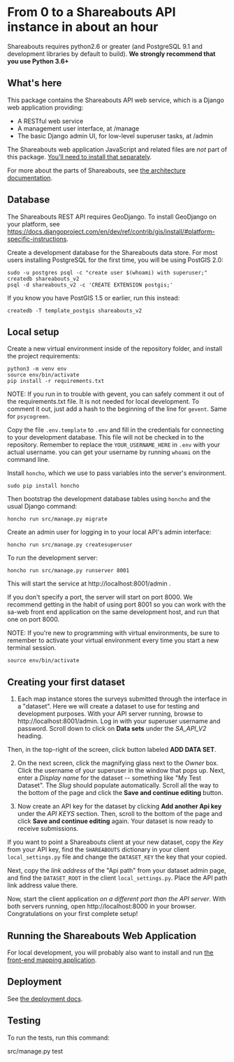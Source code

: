 From 0 to a Shareabouts API instance in about an hour
======================================
Shareabouts requires python2.6 or greater (and PostgreSQL 9.1 and development libraries by default to build). **We strongly recommend that you use Python 3.6+**


What's here
------------

This package contains the Shareabouts API web service,
which is a Django web application providing:

* A RESTful web service
* A management user interface, at /manage
* The basic Django admin UI, for low-level superuser tasks, at /admin

The Shareabouts web application JavaScript and related files are
*not* part of this package. [You'll need to install that separately](https://github.com/openplans/shareabouts/).

For more about the parts of Shareabouts,
see [the architecture documentation](ARCHITECTURE.md).


Database
--------

The Shareabouts REST API requires GeoDjango.  To install GeoDjango on your
platform, see https://docs.djangoproject.com/en/dev/ref/contrib/gis/install/#platform-specific-instructions.

Create a development database for the Shareabouts data store. For most users installing PostgreSQL for the first time, you will be using PostGIS 2.0:

    sudo -u postgres psql -c "create user $(whoami) with superuser;"
    createdb shareabouts_v2
    psql -d shareabouts_v2 -c 'CREATE EXTENSION postgis;'

If you know you have PostGIS 1.5 or earlier, run this instead:

    createdb -T template_postgis shareabouts_v2


Local setup
------------

Create a new virtual environment inside of the repository folder, and install
the project requirements:

    python3 -m venv env
    source env/bin/activate
    pip install -r requirements.txt

NOTE: If you run in to trouble with gevent, you can safely comment it out of
the requirements.txt file.  It is not needed for local development.  To comment
it out, just add a hash to the beginning of the line for `gevent`. Same for `psycogreen`.

Copy the file `.env.template` to `.env` and fill in the credentials for connecting to your development database. This file will not be checked in to the repository. Remember to replace the `YOUR_USERNAME_HERE` in `.env` with your actual username. you can get your username by running `whoami` on the command line.

Install `honcho`, which we use to pass variables into the server's environment.

    sudo pip install honcho

Then bootstrap the development database tables using `honcho` and the usual Django command:

    honcho run src/manage.py migrate

Create an admin user for logging in to your local API's admin interface:

    honcho run src/manage.py createsuperuser

To run the development server:

    honcho run src/manage.py runserver 8001

This will start the service at http://localhost:8001/admin .

If you don't specify a port, the server will start on port 8000.
We recommend getting in the habit of using port 8001 so you can
work with the sa-web front end application on the same development
host, and run that one on port 8000.

NOTE: If you're new to programming with virtual environments, be sure to
remember to activate your virtual environment every time you start a new
terminal session.

    source env/bin/activate


Creating your first dataset
---------------------------

1. Each map instance stores the surveys submitted through the interface in a "dataset". Here we will create a dataset to use for testing and development purposes. With your API server running, browse to http://localhost:8001/admin. Log in with your superuser username and password. Scroll down to click on **Data sets** under the *SA_API_V2* heading.

  Then, in the top-right of the screen, click button labeled **ADD DATA SET**.

2. On the next screen, click the magnifying glass next to the *Owner* box. Click the username of your superuser in the window that pops up. Next, enter a *Display name* for the dataset -- something like "My Test Dataset". The *Slug* should populate automatically. Scroll all the way to the bottom of the page and click the **Save and continue editing** button.

3. Now create an API key for the dataset by clicking **Add another Api key** under the *API KEYS* section. Then, scroll to the bottom of the page and click **Save and continue editing** again. Your dataset is now ready to receive submissions.

If you want to point a Shareabouts client at your new dataset, copy the *Key* from your API key, find the `SHAREABOUTS` dictionary in your client `local_settings.py` file and change the `DATASET_KEY` the key that your copied.

Next, copy the _link address_ of the "Api path" from your dataset admin page, and find the `DATASET_ROOT` in the client `local_settings.py`. Place the API path link address value there.

Now, start the client application _on a different port than the API server_. With both servers running, open http://localhost:8000 in your browser. Congratulations on your first complete setup!


Running the Shareabouts Web Application
-----------------------------------------

For local development, you will probably also want to install and run [the
front-end mapping application](https://github.com/openplans/shareabouts/).


Deployment
-------------

See [the deployment docs](DEPLOY.md).


Testing
--------

To run the tests, run this command:

  src/manage.py test

